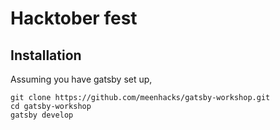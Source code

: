 # Hacktober fest


## Installation

Assuming you have gatsby set up,

```
git clone https://github.com/meenhacks/gatsby-workshop.git
cd gatsby-workshop
gatsby develop
```
